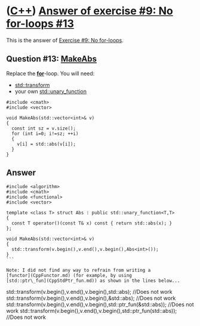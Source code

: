 # ([C++](Cpp.md)) [Answer of exercise \#9: No for-loops \#13](CppExerciseNoForLoopsAnswer13.md)

This is the answer of [Exercise \#9: No for-loops](CppExerciseNoForLoops.md).

## Question \#13: [MakeAbs](CppMakeAbs.md)

Replace the **[for](CppFor.md)**-loop. You will need:

-   [std::transform](CppStdTransform.md)
-   your own [std::unary\_function](CppStdUnary_function.md)


```
#include <cmath>
#include <vector>
 
void MakeAbs(std::vector<int>& v)
{
  const int sz = v.size();
  for (int i=0; i!=sz; ++i)
  {
    v[i] = std::abs(v[i]);
  }
}
```

## Answer

```
#include <algorithm>
#include <cmath>
#include <functional>
#include <vector>

template <class T> struct Abs : public std::unary_function<T,T>
{
  const T operator()(const T& x) const { return std::abs(x); }
};

void MakeAbs(std::vector<int>& v)
{
  std::transform(v.begin(),v.end(),v.begin(),Abs<int>());
}
``` 

Note: I did not find any way to refrain from writing a
[functor](CppFunctor.md) (for example, by using
[std::ptr\_fun](CppStdPtr_fun.md)) as shown in the lines below...

```
std::transform(v.begin(),v.end(),v.begin(),std::abs); //Does not work
std::transform(v.begin(),v.end(),v.begin(),&std::abs); //Does not work
std::transform(v.begin(),v.end(),v.begin(),std::ptr_fun(&std::abs)); //Does not work
std::transform(v.begin(),v.end(),v.begin(),std::ptr_fun(std::abs)); //Does not work
```

